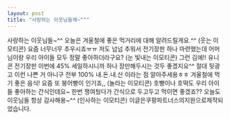 ```yaml
---
layout: post
title: "사랑하는 이웃님들께~^^"
---
```

사랑하는 이웃님들~^^ 오늘은 겨울철에 좋은 먹거리에 대해 알려드릴게요.^^
(웃는 이모티콘)
요즘 너무너무 추우시죠ㅠㅠ 
저도 넘넘 추워서 전기장판 하나 마련했는데
어머님이랑 우리 아이들 모두 정말 좋아하더라구요?
(눈 빛내는 이모티콘)
그런 김에!! 유니콘 전기장판 이번에 45% 세일하시니까
하나 장만해두시는 것두 좋겠지요^^ 
절대 뒷광고 이런 나쁜 거 아니구
전부 100% 내.돈.내.산 이라는 점 알아주세용ㅎㅎ
겨울철에 먹기 좋은 음식! 요즘 또 붕어빵이 인기죠,,
(놀라는 이모티콘)
호빵이나 호떡도 우리 아이들 좋아하는 간식인데요~
한번 쟁여뒀다가 간식으로 두고두고 먹이면 좋겠죠??
오늘도 이웃님들 항상 감사해용~^^
(인사하는 이모티콘)
이글은쿠팡파트너스의지원으로제작되었습니다.
